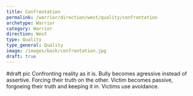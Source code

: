 ```yaml
---
title: Confrontation
permalink: /warrior/direction/west/quality/confrontation
archetype: Warrior
category: Warrior
direction: West
type: Quality
type_general: Quality
image: /images/back/confrontation.jpg
draft: true
---
```

#draft pic Confronting reality as it is. Bully becomes agressive instead of assertive. Forcing their truth on the other. Victim becomes passive, forgoeing their truth and keeping it in. Victims use avoidance.
